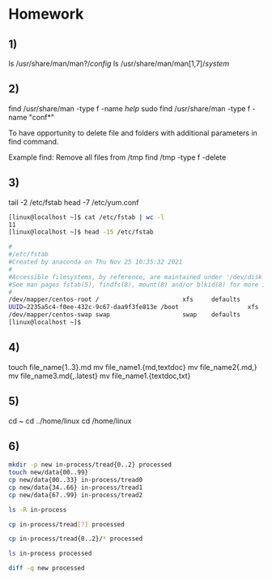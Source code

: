 # Homework

## 1)
ls /usr/share/man/man?/*config*
ls /usr/share/man/man[1,7]/*system*

## 2)
find /usr/share/man -type f -name *help*
sudo find /usr/share/man -type f -name "conf*"

To have opportunity to delete file and folders with additional parameters in find command.

Example find:
Remove all files from /tmp
find /tmp -type f -delete

## 3)
tail -2 /etc/fstab
head -7 /etc/yum.conf
```bash
[linux@localhost ~]$ cat /etc/fstab | wc -l
11
[linux@localhost ~]$ head -15 /etc/fstab

#
#/etc/fstab
#Created by anaconda on Thu Nov 25 10:35:32 2021
#
#Accessible filesystems, by reference, are maintained under '/dev/disk'
#See man pages fstab(5), findfs(8), mount(8) and/or blkid(8) for more info
#
/dev/mapper/centos-root /                       xfs     defaults        0 0
UUID=2235a5c4-f0ee-432c-9c67-daa9f3fe813e /boot                   xfs     defaults        0 0
/dev/mapper/centos-swap swap                    swap    defaults        0 0
[linux@localhost ~]$
```

## 4)
touch file_name{1..3}.md
mv file_name1.{md,textdoc}
mv file_name2{.md,}
mv file_name3.md{,.latest}
mv file_name1.{textdoc,txt}

## 5)
cd ~
cd ../home/linux
cd /home/linux

## 6)
```bash
mkdir -p new in-process/tread{0..2} processed
touch new/data{00..99}
cp new/data{00..33} in-process/tread0
cp new/data{34..66} in-process/tread1
cp new/data{67..99} in-process/tread2

ls -R in-process

cp in-process/tread[?] processed

cp in-process/tread{0..2}/* processed

ls in-process processed

diff -q new processed
```
